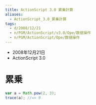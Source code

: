 ```yaml
---
title: ActionScript 3.0 累乗計算
aliases:
  - ActionScript_3.0_累乗計算
tags:
  - d/2008/12/21
  - n/PGM/ActionScript/v3.0/Ope/数値操作
  - n/PGM/ActionScript/Ope/数値操作
---
```



- 2008年12月21日
- ActionScript 3.0

累乗
================================================================================
```actionscript
var a = Math.pow(2, 3);
trace(a); //=> 9
```



